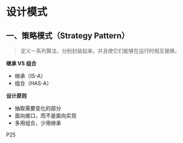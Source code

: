 # 设计模式



## 一、策略模式（Strategy Pattern）

> 定义一系列算法，分别封装起来，并且使它们能够在运行时相互替换。



**继承 VS 组合**

- 继承（IS-A）
- 组合（HAS-A）



**设计原则**

- 抽取需要变化的部分
- 面向接口，而不是面向实现
- 多用组合，少用继承

P25



